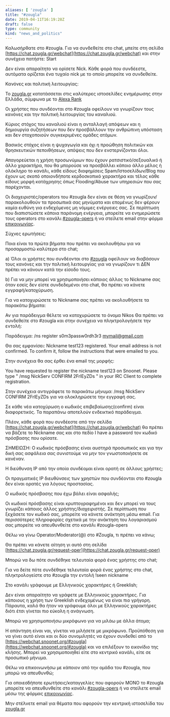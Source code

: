 ```yaml
---
aliases: [ 'zougla' ]
title: "#zougla"
date: 2019-04-11T16:19:28Z
draft: false
type: community
kind: "news_and_politics"
---
```


Καλωσήρθατε στο #zougla. Για να συνδεθείτε στο chat, μπείτε στη σελίδα [https://chat.zougla.gr/webchat](https://chat.zougla.gr/webchat) και στην συνέχεια πατήστε: Start

Δεν είναι απαραίτητο να ορίσετε Nick. Κάθε φορά που συνδέεστε, αυτόματα ορίζεται ένα τυχαίο nick με το οποίο μπορείτε να συνδεθείτε.

Κανόνες και πολιτική λειτουργίας: 

Το [zougla.gr](https://zougla.gr/) κατατάσσεται στις καλύτερες ιστοσελίδες ενημέρωσης στην Ελλάδα, σύμφωνα με το [Alexa Rank](https://www.alexa.com/siteinfo/zougla.gr)

Οι χρήστες που συνδέονται στο #zougla οφείλουν να γνωρίζουν τους κανόνες και την πολιτική λειτουργίας του καναλιού.

Κύριος στόχος του καναλιού είναι η ανταλλαγή απόψεων και η δημιουργία συζητήσεων που δεν προσβάλλουν την ανθρώπινη υπόσταση και δεν στοχοποιούν συγκεκριμένες ομάδες ατόμων.

Βασικός στόχος είναι η ψυχαγωγία και όχι η προώθηση πολιτικών και θρησκευτικών πεποιθήσεων, απόψεις που δεν ενστερνίζονται όλοι. 

Απαγορεύεται η χρήση προσωνύμιων που έχουν ρατσιστικό/σεξουαλικό ή άλλο χαρακτήρα, που θα μπορούσε να προσβάλλει κάποιο άλλο μέλος ή ολόκληρο το κανάλι, κάθε είδους διαφημίσεις Spam/Ιστοσελίδων/Blog που έχουν ως σκοπό οποιονδήποτε κερδοσκοπικό χαρακτήρα και τέλος κάθε είδους μορφή κατάχρησης όπως Flooding/Abuse των υπηρεσιών που σας παρέχονται.

Οι διαχειριστές/operators του #zougla δεν είναι σε θέση να γνωρίζουν/παρακολουθούν τα προσωπικά σας μηνύματα και επομένως δεν φέρουν καμία ευθύνη για ενδεχόμενες μη νόμιμες ενέργειες σας. Σε περίπτωση που διαπιστώσετε κάποια παράνομη ενέργεια, μπορείτε να ενημερώσετε τους operators στο κανάλι [#zougla-opers](https://webchat.snoonet.org/#zougla-opers) ή να στείλετε email στην φόρμα [επικοινωνίας](https://chat.zougla.gr/contact).

Σύχνες ερωτήσεις:

Ποια είναι τα πρώτα βήματα που πρέπει να ακολουθήσω για να προσαρμοστώ καλύτερα στο chat;

a) Όλοι οι χρήστες που συνδέονται στο [#zougla](https://chat.zougla.gr/webchat) οφείλουν να διαβάσουν τους κανόνες και την πολιτική λειτουργίας για να γνωρίζουν τι ΔΕΝ πρέπει να κάνουν κατά την είσοδο τους.

b) Για να μην μπορεί να χρησιμοποιήσει κάποιος άλλος το Nickname σας όταν εσείς δεν είστε συνδεδεμένοι στο chat, θα πρέπει να κάνετε εγγραφή/κατοχύρωση.

Για να κατοχυρώσετε το Nickname σας πρέπει να ακολουθήσετε τα παρακάτω βήματα:

Αν για παράδειγμα θέλετε να κατοχυρώσετε το όνομα Nikos Θα πρέπει να συνδεθείτε στο #zougla και στην συνέχεια να πληκτρολογήσετε την εντολή:

Παράδειγμα: /ns register s0m3passw0rdh3r3 mymail@gmail.com

Θα σας εμφανίσει: Nickname test123 registered. Your email address is not confirmed. To confirm it, follow the instructions that were emailed to you.

Στην συνέχεια θα σας έρθει ένα email της μορφής:

You have requested to register the nickname test123 on Snoonet.
Please type " /msg NickServ CONFIRM 2FrlEyZDs " in your IRC Client to complete registration.

Στην συνέχεια αντιγράφετε το παρακάτω μήνυμα: /msg NickServ CONFIRM 2FrlEyZDs για να ολοκληρώσετε την εγγραφή σας.

Σε κάθε νέα κατοχύρωση ο κωδικός επιβεβαίωσης(confirm) είναι διαφορετικός. Τα παραπάνω αποτελούν ενδεικτικό παράδειγμα.

Πλέον, κάθε φορά που συνδέεστε από την σελίδα [https://chat.zougla.gr/webchat](https://chat.zougla.gr/webchat) θα πρέπει να βάζετε το Nickname σας και στο πεδίο I have a password τον κωδικό πρόσβασης που ορίσατε.

ΣΗΜΕΙΩΣΗ: Ο κωδικός πρόσβασης είναι αυστηρά προσωπικός και για την δική σας ασφάλεια σας συνιστούμε να μην τον γνωστοποιήσετε σε κανέναν.
 
Η διεύθυνση IP από την οποία συνδέομαι είναι ορατή σε άλλους χρήστες;

Οι πραγματικές IP διευθύνσεις των χρηστών που συνδέονται στο #zougla δεν είναι ορατές για λόγους προστασίας.   

Ο κωδικός πρόσβασης που έχω βάλει είναι ασφαλής;

Οι κωδικοί πρόσβασης είναι κρυπτογραφημένοι και δεν μπορεί να τους γνωρίζει κάποιος άλλος χρήστης/διαχειριστής. Σε περίπτωση που ξεχάσετε τον κωδικό σας, μπορείτε να κάνετε ανάκτηση μέσω email. Για περισσότερες πληροφορίες σχετικά με την ανάκτηση του λογαριασμού σας μπορείτε να απευθυνθείτε στο κανάλι #zougla-opers

Θέλω να γίνω Operator/Moderator(@) στο #Zougla, τι πρέπει να κάνω;

Θα πρέπει να κάνετε αίτηση γι αυτό στη σελίδα [https://chat.zougla.gr/request-oper](https://chat.zougla.gr/request-oper)

Μπορώ να δω πότε συνδέθηκε τελευταία φορά ένας χρήστης στο chat;

Για να δείτε πότε συνδέθηκε τελευταία φορά ένας χρήστης στο chat, πληκτρολογείστε στο #zougla την εντολή !seen nickname

Στο κανάλι γράφουμε με Ελληνικούς χαρακτήρες ή Greeklish;

Δεν είναι απαραίτητο να γράφετε με Ελληνικούς χαρακτήρες. Για κάποιους η χρήση των Greeklish ενδεχομένως να είναι πιο γρήγορη. Πάραυτα, καλό θα ήταν να γράφουμε όλοι με Ελληνικούς χαρακτήρες διότι έτσι γίνεται πιο εύκολη η ανάγνωση.

Μπορώ να χρησιμοποιήσω μικρόφωνο για να μιλάω με άλλα άτομα;

Η απάντηση είναι ναι, γίνεται να μιλήσετε με μικρόφωνο. Προϋπόθεση για να γίνει αυτό είναι και οι δύο συνομιλητές να έχουν συνδεθεί από το [https://webchat.snoonet.org/#zougla](https://webchat.snoonet.org/#zougla) και να επιλέξουν το εικονίδιο της κλήσης. Μπορεί να χρησιμοποιηθεί είτε στο κεντρικό κανάλι, είτε σε προσωπικό μήνυμα.

Θέλω να επικοινωνήσω με κάποιον από την ομάδα του #zougla, που μπορώ να απευθυνθώ;

Για οποιεσδήποτε ερωτήσεις/καταγγελίες που αφορούν ΜΟΝΟ το #zougla μπορείτε να απευθυνθείτε στο κανάλι [#zougla-opers](https://webchat.snoonet.org/#zougla-opers) ή να στείλετε email μέσω της φόρμας [επικοινωνίας](https://chat.zougla.gr/contact).

Μην στέλνετε email για θέματα που αφορούν την κεντρική ιστοσελίδα του [zougla.gr](http://zougla.gr)
